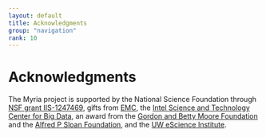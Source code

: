 ```yaml
---
layout: default
title: Acknowledgments
group: "navigation"
rank: 10
---
```


# Acknowledgments

The Myria project is supported by the National Science Foundation through [NSF grant IIS-1247469](http://www.nsf.gov/awardsearch/showAward.do?AwardNumber=1247469),
gifts from [EMC](http://www.emc.com/), the [Intel Science and Technology Center for Big Data](http://istc-bigdata.org/), an award from the [Gordon and Betty Moore Foundation](http://www.moore.org/) and the [Alfred P Sloan Foundation](http://www.sloan.org/), and the [UW eScience Institute](http://escience.washington.edu/).
